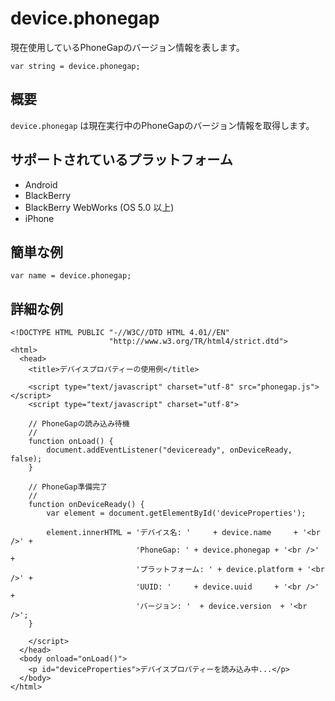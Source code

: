 device.phonegap
===============

現在使用しているPhoneGapのバージョン情報を表します。

    var string = device.phonegap;
    
概要
-----------

`device.phonegap` は現在実行中のPhoneGapのバージョン情報を取得します。

サポートされているプラットフォーム
-------------------

- Android
- BlackBerry
- BlackBerry WebWorks (OS 5.0 以上)
- iPhone

簡単な例
-------------

    var name = device.phonegap;

詳細な例
------------

    <!DOCTYPE HTML PUBLIC "-//W3C//DTD HTML 4.01//EN"
                          "http://www.w3.org/TR/html4/strict.dtd">
    <html>
      <head>
        <title>デバイスプロパティーの使用例</title>

        <script type="text/javascript" charset="utf-8" src="phonegap.js"></script>
        <script type="text/javascript" charset="utf-8">

        // PhoneGapの読み込み待機
        //
        function onLoad() {
            document.addEventListener("deviceready", onDeviceReady, false);
        }

        // PhoneGap準備完了
        //
        function onDeviceReady() {
            var element = document.getElementById('deviceProperties');
    
            element.innerHTML = 'デバイス名: '     + device.name     + '<br />' + 
                                'PhoneGap: ' + device.phonegap + '<br />' + 
                                'プラットフォーム: ' + device.platform + '<br />' + 
                                'UUID: '     + device.uuid     + '<br />' + 
                                'バージョン: '  + device.version  + '<br />';
        }

        </script>
      </head>
      <body onload="onLoad()">
        <p id="deviceProperties">デバイスプロパティーを読み込み中...</p>
      </body>
    </html>
    